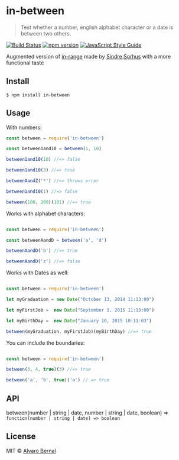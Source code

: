 # in-between 

> Test whether a number, english alphabet character or a date is between two others. 

[![Build Status](https://travis-ci.org/AlvaroBernalG/in-between.svg?branch=master)](https://travis-ci.org/AlvaroBernalG/in-between) [![npm version](https://badge.fury.io/js/in-between.svg)](https://badge.fury.io/js/in-between) [![JavaScript Style Guide](https://img.shields.io/badge/code_style-standard-brightgreen.svg)](https://standardjs.com) 

Augmented version of [in-range](https://github.com/sindresorhus/in-range) made by [Sindre Sorhus](https://sindresorhus.com) with a more functional taste

## Install

```
$ npm install in-between
```

## Usage 
With numbers: 

```js
const between = require('in-between')

const between1and10 = between(1, 10)

between1and10(10) //=> false

between1and10(3) //=> true

betweenAandZ('*') //=> throws error

between1and10(1) //=> false

between(100, 200)(101) //=> true

```

Works with alphabet characters: 

```js

const between = require('in-between')

const betweenAandD = between('a', 'd')

betweenAandD('b') //=> true

betweenAandD('z') //=> false

```

Works with Dates as well:

```js

const between = require('in-between')

let myGraduation = new Date("October 13, 2014 11:13:00")

let myFirstJob =  new Date("September 1, 2015 11:13:00")

let myBirthDay =  new Date("January 10, 2015 10:11:03")

between(myGraduation, myFirstJob)(myBirthDay) //=> true

```

You can include the boundaries:

```js

const between = require('in-between')

between(3, 4, true)(3) //=> true

between('a', 'b', true)('a') // => true

```

## API
between(number | string | date, number | string | date, boolean) => `function(number | string | date) => boolean`

## License
MIT © [Alvaro Bernal](https://github.com/AlvaroBernalG/) 
